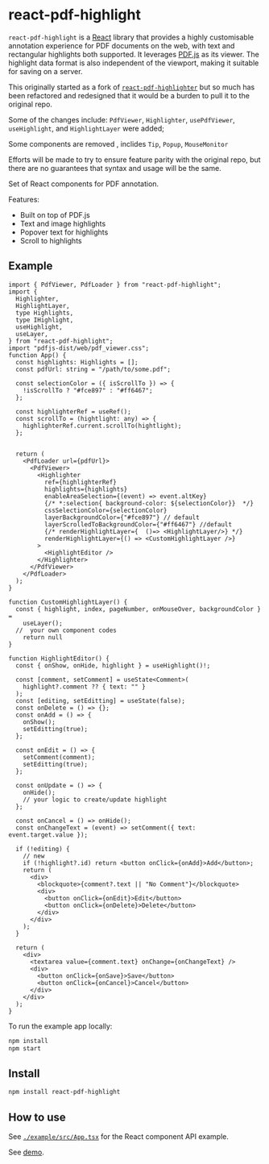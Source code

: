 # react-pdf-highlight

`react-pdf-highlight` is a [React](https://reactjs.org/) library that provides a highly customisable annotation experience for PDF documents on the web, with text and rectangular highlights both supported. It leverages [PDF.js](https://github.com/mozilla/pdf.js) as its viewer. The highlight data format is also independent of the viewport, making it suitable for saving on a server.

This originally started as a fork of [`react-pdf-highlighter`](https://github.com/agentcooper/react-pdf-highlighter) but so much has been refactored and redesigned that it would be a burden to pull it to the original repo.

Some of the changes include: `PdfViewer`, `Highlighter`, `usePdfViewer`, `useHighlight`, and `HighlightLayer` were added;

Some components are removed , inclides `Tip`, `Popup`, `MouseMonitor`

Efforts will be made to try to ensure feature parity with the original repo, but there are no guarantees that syntax and usage will be the same.

Set of React components for PDF annotation.

Features:

- Built on top of PDF.js
- Text and image highlights
- Popover text for highlights
- Scroll to highlights

## Example

```tsx
import { PdfViewer, PdfLoader } from "react-pdf-highlight";
import {
  Highlighter,
  HighlightLayer,
  type Highlights,
  type IHighlight,
  useHighlight,
  useLayer,
} from "react-pdf-highlight";
import "pdfjs-dist/web/pdf_viewer.css";
function App() {
  const highlights: Highlights = [];
  const pdfUrl: string = "/path/to/some.pdf";

  const selectionColor = ({ isScrollTo }) => {
    !isScrollTo ? "#fce897" : "#ff6467";
  };

  const highlighterRef = useRef();
  const scrollTo = (hightlight: any) => {
    highlighterRef.current.scrollTo(hightlight);
  };


  return (
    <PdfLoader url={pdfUrl}>
      <PdfViewer>
        <Highlighter
          ref={highlighterRef}
          highlights={highlights}
          enableAreaSelection={(event) => event.altKey}
          {/* *:selection{ background-color: ${selectionColor}}  */}
          cssSelectionColor={selectionColor}
          layerBackgroundColor={"#fce897"} // default
          layerScrolledToBackgroundColor={"#ff6467"} //default
          {/* renderHighlightLayer={  ()=> <HighlightLayer/>} */}
          renderHighlightLayer={() => <CustomHighlightLayer />}
        >
          <HighlightEditor />
        </Highlighter>
      </PdfViewer>
    </PdfLoader>
  );
}

function CustomHighlightLayer() {
  const { highlight, index, pageNumber, onMouseOver, backgroundColor } =
    useLayer();
  //  your own component codes
    return null
}

function HighlightEditor() {
  const { onShow, onHide, highlight } = useHighlight()!;

  const [comment, setComment] = useState<Comment>(
    highlight?.comment ?? { text: "" }
  );
  const [editing, setEditting] = useState(false);
  const onDelete = () => {};
  const onAdd = () => {
    onShow();
    setEditting(true);
  };

  const onEdit = () => {
    setComment(comment);
    setEditting(true);
  };

  const onUpdate = () => {
    onHide();
    // your logic to create/update highlight
  };

  const onCancel = () => onHide();
  const onChangeText = (event) => setComment({ text: event.target.value });

  if (!editing) {
    // new
    if (!highlight?.id) return <button onClick={onAdd}>Add</button>;
    return (
      <div>
        <blockquote>{comment?.text || "No Comment"}</blockquote>
        <div>
          <button onClick={onEdit}>Edit</button>
          <button onClick={onDelete}>Delete</button>
        </div>
      </div>
    );
  }

  return (
    <div>
      <textarea value={comment.text} onChange={onChangeText} />
      <div>
        <button onClick={onSave}>Save</button>
        <button onClick={onCancel}>Cancel</button>
      </div>
    </div>
  );
}
```

To run the example app locally:

```bash
npm install
npm start
```

## Install

```bash
npm install react-pdf-highlight
```

## How to use

See [`./example/src/App.tsx`](https://github.com/Fi2zz/react-pdf-highlight/blob/main/example/src/App.tsx) for the React component API example.

See [demo](https://Fi2zz.github.io/react-pdf-highlight/demo).
